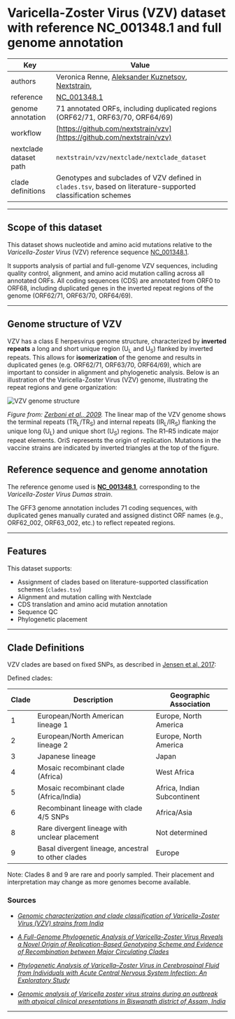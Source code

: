 # Varicella-Zoster Virus (VZV) dataset with reference NC_001348.1 and full genome annotation

| Key                    | Value                                                                                                                             |
|-------------------------|-----------------------------------------------------------------------------------------------------------------------------------|
| authors                | Veronica Renne, [Aleksander Kuznetsov](https://neherlab.org), [Nextstrain](https://nextstrain.org),                                                                                                          |
| reference              | [NC_001348.1](https://www.ncbi.nlm.nih.gov/nuccore/NC_001348.1)                                                                   |
| genome annotation      | 71 annotated ORFs, including duplicated regions (ORF62/71, ORF63/70, ORF64/69)                                                    |
| workflow               | [https://github.com/nextstrain/vzv](https://github.com/nextstrain/vzv)                                                            |
| nextclade dataset path | `nextstrain/vzv/nextclade/nextclade_dataset`                                                                                      |
| clade definitions      | Genotypes and subclades of VZV defined in `clades.tsv`, based on literature-supported classification schemes                      |

---

## Scope of this dataset

This dataset shows nucleotide and amino acid mutations relative to the *Varicella-Zoster Virus* (VZV) reference sequence [NC_001348.1](https://www.ncbi.nlm.nih.gov/nuccore/NC_001348).

It supports analysis of partial and full-genome VZV sequences, including quality control, alignment, and amino acid mutation calling across all annotated ORFs. All coding sequences (CDS) are annotated from ORF0 to ORF68, including duplicated genes in the inverted repeat regions of the genome (ORF62/71, ORF63/70, ORF64/69).

---

## Genome structure of VZV

VZV has a class E herpesvirus genome structure, characterized by **inverted repeats** a long and short unique region (U<sub>L</sub> and U<sub>S</sub>) flanked by inverted repeats. This allows for **isomerization** of the genome and results in duplicated genes (e.g. ORF62/71, ORF63/70, ORF64/69), which are important to consider in alignment and phylogenetic analysis.
Below is an illustration of the Varicella-Zoster Virus (VZV) genome, illustrating the repeat regions and gene organization:

![VZV genome structure](https://journals.asm.org/cms/10.1128/cmr.00031-09/asset/07b0b0b7-1ba8-41db-a063-212ba5e66ebf/assets/graphic/zcm0011023060002.jpeg)

*Figure from: [Zerboni et al., 2009](https://journals.asm.org/doi/10.1128/cmr.00031-09).* The linear map of the VZV genome shows the terminal repeats (TR<sub>L</sub>/TR<sub>S</sub>) and internal repeats (IR<sub>L</sub>/IR<sub>S</sub>) flanking the unique long (U<sub>L</sub>) and unique short (U<sub>S</sub>) regions. The R1–R5 indicate major repeat elements. OriS represents the origin of replication. Mutations in the vaccine strains are indicated by inverted triangles at the top of the figure.


## Reference sequence and genome annotation

The reference genome used is **[NC_001348.1](https://www.ncbi.nlm.nih.gov/nuccore/NC_001348)**, corresponding to the *Varicella-Zoster Virus Dumas strain*.

The GFF3 genome annotation includes 71 coding sequences, with duplicated genes manually curated and assigned distinct ORF names (e.g., ORF62_002, ORF63_002, etc.) to reflect repeated regions.

---

## Features

This dataset supports:

- Assignment of clades based on literature-supported classification schemes (`clades.tsv`)
- Alignment and mutation calling with Nextclade
- CDS translation and amino acid mutation annotation
- Sequence QC
- Phylogenetic placement

---

## Clade Definitions

VZV clades are based on fixed SNPs, as described in [Jensen et al, 2017](https://www.microbiologyresearch.org/content/journal/jgv/10.1099/jgv.0.000772):

Defined clades:

| Clade | Description                             | Geographic Association        |
|-------|-----------------------------------------|-------------------------------|
| 1     | European/North American lineage 1       | Europe, North America         |
| 2     | European/North American lineage 2       | Europe, North America         |
| 3     | Japanese lineage                        | Japan                         |
| 4     | Mosaic recombinant clade (Africa)       | West Africa                   |
| 5     | Mosaic recombinant clade (Africa/India) | Africa, Indian Subcontinent   |
| 6     | Recombinant lineage with clade 4/5 SNPs | Africa/Asia                   |
| 8     | Rare divergent lineage with unclear placement  | Not determined                         |
| 9     | Basal divergent lineage, ancestral to other clades         | Europe                        |


Note: Clades 8 and 9 are rare and poorly sampled. Their placement and interpretation may change as more genomes become available.

### Sources

- [*Genomic characterization and clade classification of Varicella-Zoster Virus (VZV) strains from India*](https://www.researchgate.net/publication/390730426_Genomic_analysis_of_Varicella_zoster_virus_strains_during_an_outbreak_with_atypical_clinical_presentations_in_Biswanath_district_of_Assam_India)

- [*A Full-Genome Phylogenetic Analysis of Varicella-Zoster Virus Reveals a Novel Origin of Replication-Based Genotyping Scheme and Evidence of Recombination between Major Circulating Clades*](https://pubmed.ncbi.nlm.nih.gov/16973589/)

- [*Phylogenetic Analysis of Varicella–Zoster Virus in Cerebrospinal Fluid from Individuals with Acute Central Nervous System Infection: An Exploratory Study* ](https://www.mdpi.com/1999-4915/17/2/286)

- [*Genomic analysis of Varicella zoster virus strains during an outbreak with atypical clinical presentations in Biswanath district of Assam, India*](https://www.researchgate.net/publication/390730426_Genomic_analysis_of_Varicella_zoster_virus_strains_during_an_outbreak_with_atypical_clinical_presentations_in_Biswanath_district_of_Assam_India)
---